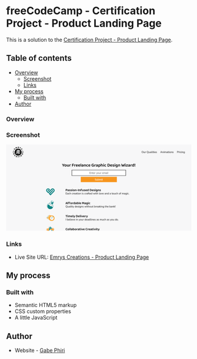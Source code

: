 # freeCodeCamp - Certification Project - Product Landing Page

This is a solution to the [Certification Project - Product Landing Page](https://www.freecodecamp.org/learn/2022/responsive-web-design/build-a-product-landing-page-project/build-a-product-landing-page).

## Table of contents

- [Overview](#overview)
  - [Screenshot](#screenshot)
  - [Links](#links)
- [My process](#my-process)
  - [Built with](#built-with)
- [Author](#author)

### Overview

### Screenshot

![](./screenshot.png)

### Links

- Live Site URL: [Emrys Creations - Product Landing Page](https://aky11taz.github.io/Product-Landing-Page/)

## My process

### Built with

- Semantic HTML5 markup
- CSS custom properties
- A little JavaScript

## Author

- Website - [Gabe Phiri](https://www.facebook.com/Official.EmrysCreations")
